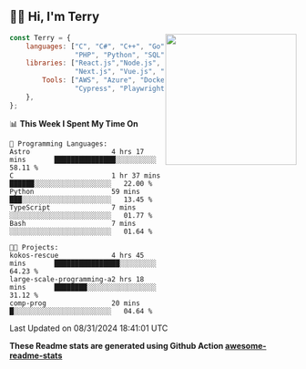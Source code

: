 <h2>👋🏻 Hi, I'm Terry</h2>

<img align='right' src="https://media.giphy.com/media/fkZukR450RQ1qnGaq9/giphy.gif" width="230">

```javascript
const Terry = {
    languages: ["C", "C#", "C++", "Go", "Java", "Javascript",
                "PHP", "Python", "SQL", "Typescript"],
    libraries: ["React.js","Node.js", ".Net", "Express.js",
                "Next.js", "Vue.js", "Astro.js", "CUDA"],
        Tools: ["AWS", "Azure", "Docker🐳", "Git", "Figma",
                "Cypress", "Playwright", "Postman", "Jira"],
    },
};
```
<!--START_SECTION:waka-->
📊 **This Week I Spent My Time On** 

```text
💬 Programming Languages: 
Astro                    4 hrs 17 mins       ███████████████░░░░░░░░░░   58.11 % 
C                        1 hr 37 mins        ██████░░░░░░░░░░░░░░░░░░░   22.00 % 
Python                   59 mins             ███░░░░░░░░░░░░░░░░░░░░░░   13.45 % 
TypeScript               7 mins              ░░░░░░░░░░░░░░░░░░░░░░░░░   01.77 % 
Bash                     7 mins              ░░░░░░░░░░░░░░░░░░░░░░░░░   01.64 % 

🐱‍💻 Projects: 
kokos-rescue             4 hrs 45 mins       ████████████████░░░░░░░░░   64.23 % 
large-scale-programming-a2 hrs 18 mins       ████████░░░░░░░░░░░░░░░░░   31.12 % 
comp-prog                20 mins             █░░░░░░░░░░░░░░░░░░░░░░░░   04.64 % 
```


 Last Updated on 08/31/2024 18:41:01 UTC
<!--END_SECTION:waka-->

**These Readme stats are generated using Github Action [awesome-readme-stats](https://github.com/anmol098/waka-readme-stats)**
